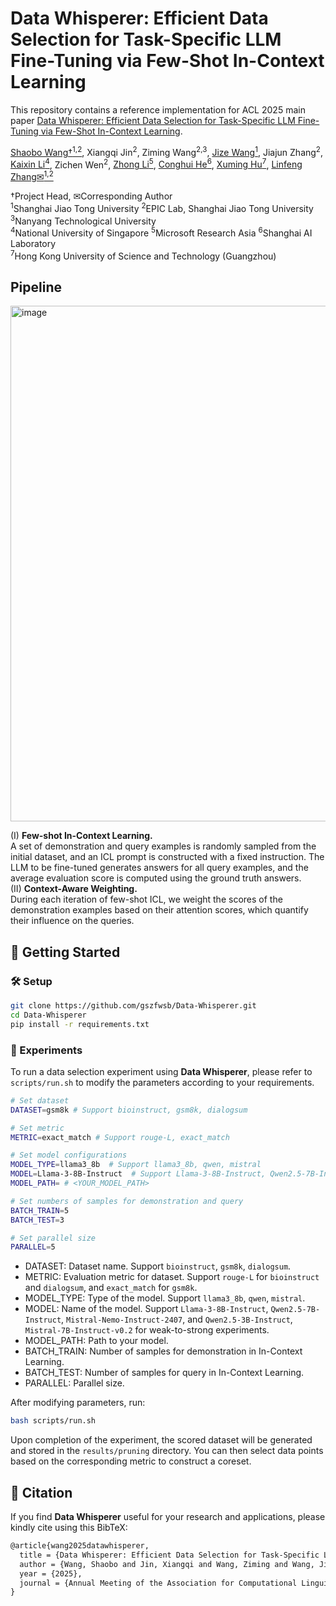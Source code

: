 # Data Whisperer: Efficient Data Selection for Task-Specific LLM Fine-Tuning via Few-Shot In-Context Learning

This repository contains a reference implementation for ACL 2025 main paper [Data Whisperer: Efficient Data Selection for Task-Specific LLM Fine-Tuning via Few-Shot In-Context Learning](https://arxiv.org/pdf/2505.12212).

[Shaobo Wang†<sup>1,2</sup>](https://gszfwsb.github.io/), Xiangqi Jin<sup>2</sup>, Ziming Wang<sup>2,3</sup>, [Jize Wang<sup>1</sup>](https://jize-w.github.io/), Jiajun Zhang<sup>2</sup>,  
[Kaixin Li<sup>4</sup>](https://likaixin2000.github.io/), Zichen Wen<sup>2</sup>, [Zhong Li<sup>5</sup>](https://www.microsoft.com/en-us/research/people/lzhong/), [Conghui He<sup>6</sup>](https://conghui.github.io/), [Xuming Hu<sup>7</sup>](https://xuminghu.github.io/), [Linfeng Zhang&#9993;<sup>1,2</sup>](http://www.zhanglinfeng.tech/)

†Project Head, &#9993;Corresponding Author   
<sup>1</sup>Shanghai Jiao Tong University <sup>2</sup>EPIC Lab, Shanghai Jiao Tong University <sup>3</sup>Nanyang Technological University  
<sup>4</sup>National University of Singapore <sup>5</sup>Microsoft Research Asia <sup>6</sup>Shanghai AI Laboratory  
<sup>7</sup>Hong Kong University of Science and Technology (Guangzhou)

## Pipeline
<img width="825" alt="image" src="https://github.com/user-attachments/assets/37b5958f-1c55-447a-ae54-05f30b7bc224" />

(I) **Few-shot In-Context Learning.**   
A set of demonstration and query examples is randomly sampled from the initial dataset, and an ICL prompt is constructed with a fixed instruction. The LLM to be fine-tuned generates answers for all query examples, and the average evaluation score is computed using the ground truth answers.   
(II) **Context-Aware Weighting.**   
During each iteration of few-shot ICL, we weight the scores of the demonstration examples based on their attention scores, which quantify their influence on the queries.

## 🔧 Getting Started
### 🛠️ Setup
```sh
git clone https://github.com/gszfwsb/Data-Whisperer.git
cd Data-Whisperer
pip install -r requirements.txt
```
### 🧪 Experiments
To run a data selection experiment using **Data Whisperer**, please refer to `scripts/run.sh` to modify the parameters according to your requirements.

```bash
# Set dataset
DATASET=gsm8k # Support bioinstruct, gsm8k, dialogsum

# Set metric
METRIC=exact_match # Support rouge-L, exact_match

# Set model configurations
MODEL_TYPE=llama3_8b  # Support llama3_8b, qwen, mistral
MODEL=Llama-3-8B-Instruct  # Support Llama-3-8B-Instruct, Qwen2.5-7B-Instruct, Qwen2.5-3B-Instruct, Mistral-Nemo-Instruct-2407, Mistral-7B-Instruct-v0.2
MODEL_PATH= # <YOUR_MODEL_PATH> 

# Set numbers of samples for demonstration and query
BATCH_TRAIN=5
BATCH_TEST=3

# Set parallel size
PARALLEL=5
```
- DATASET: Dataset name. Support `bioinstruct`, `gsm8k`, `dialogsum`.
- METRIC: Evaluation metric for dataset. Support `rouge-L` for `bioinstruct` and `dialogsum`, and `exact_match` for `gsm8k`.
- MODEL_TYPE: Type of the model. Support `llama3_8b`, `qwen`, `mistral`.
- MODEL: Name of the model. Support `Llama-3-8B-Instruct`, `Qwen2.5-7B-Instruct`, `Mistral-Nemo-Instruct-2407`, and `Qwen2.5-3B-Instruct`, `Mistral-7B-Instruct-v0.2` for weak-to-strong experiments.
- MODEL_PATH: Path to your model.
- BATCH_TRAIN: Number of samples for demonstration in In-Context Learning. 
- BATCH_TEST: Number of samples for query in In-Context Learning. 
- PARALLEL: Parallel size.

After modifying parameters, run:
```bash 
bash scripts/run.sh 
```

Upon completion of the experiment, the scored dataset will be generated and stored in the `results/pruning` directory. You can then select data points based on the corresponding metric to construct a coreset.

## 📝 Citation
If you find **Data Whisperer** useful for your research and applications, please kindly cite using this BibTeX:
```latex
@article{wang2025datawhisperer,
  title = {Data Whisperer: Efficient Data Selection for Task-Specific LLM Fine-Tuning via Few-Shot In-Context Learning},
  author = {Wang, Shaobo and Jin, Xiangqi and Wang, Ziming and Wang, Jize and Zhang, Jiajun and Li, Kaixin and Wen, Zichen and Li, Zhong and He, Conghui and Hu, Xuming and Zhang, Linfeng},
  year = {2025},
  journal = {Annual Meeting of the Association for Computational Linguistics},
}
```




